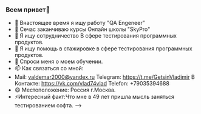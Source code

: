 ### Всем привет👋

- 🔭 Внастоящее время я ищу работу "QA Engeneer"
- 🌱 Сечас заканчиваю курсы Онлайн школы "SkyPro" 
- 👯 Я ищу сотрудничество В сфере тестирования программных продуктов.
- 🤔 Я ищу помощь в стажировке в сфере тестирования программных продуктов.
- 💬 Спроси меня о моем обучении.
- 📫 Как связаться со мной:
- Mail: valdemar2000@yandex.ru Telegram: https://t.me/GetsinVladimir В Контакте: https://vk.com/vlad74vlad Telefon: +79035394688
- 😄 Местоположение: Россия г.Москва.
- ⚡Интересный факт:Что мне в 49 лет пришла мысль заняться тестированием софта.
-->
